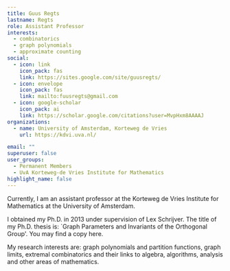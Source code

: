 ```yaml
---
title: Guus Regts
lastname: Regts
role: Assistant Professor
interests:
  - combinatorics
  - graph polynomials
  - approximate counting
social:
  - icon: link
    icon_pack: fas
    link: https://sites.google.com/site/guusregts/
  - icon: envelope
    icon_pack: fas
    link: mailto:fuusregts@gmail.com
  - icon: google-scholar
    icon_pack: ai
    link: https://scholar.google.com/citations?user=MvpHxm8AAAAJ
organizations:
  - name: University of Amsterdam, Korteweg de Vries
    url: https://kdvi.uva.nl/

email: ""
superuser: false
user_groups:
  - Permanent Members
  - UvA Korteweg-de Vries Institute for Mathematics
highlight_name: false
---
```

Currently, I am an assistant professor at the Korteweg de Vries Institute for Mathematics at the University of Amsterdam.

I obtained my Ph.D. in 2013 under supervision of Lex Schrijver. The title of my Ph.D. thesis is: `Graph Parameters and Invariants of the Orthogonal Group'. You may find a copy here.

My research interests are: graph polynomials and partition functions, graph limits, extremal combinatorics and their links to algebra, algorithms, analysis and other areas of mathematics.
